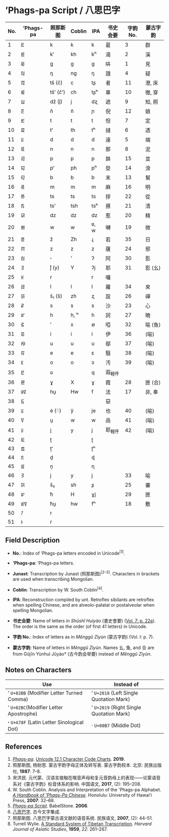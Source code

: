 # ʼPhags-pa Script / 八思巴字

| No.  | ʼPhags-pa | 照那斯图 | Coblin | IPA  | 书史会要          | 字韵 No. | 蒙古字韵 |
| ---- | --------- | -------- | ------ | ---- | ----------------- | -------- | -------- |
| 1    | ꡀ         | k        | k      | k    | 葛                | 3        | 群       |
| 2    | ꡁ         | kʻ       | kh     | kʰ   | 渴                | 2        | 溪       |
| 3    | ꡂ         | g        | g      | ɡ    | 𠱥                | 1        | 見       |
| 4    | ꡃ         | ŋ        | ng     | ŋ    | 誐                | 4        | 疑       |
| 5    | ꡄ         | tš (č)   | c      | tʂ   | 者                | 11       | 澄, 床   |
| 6    | ꡅ         | tšʻ (čʻ) | ch     | tʂʰ  | 車                | 10       | 徹, 穿   |
| 7    | ꡆ         | dž (ǰ)   | j      | dʐ   | 遮                | 9        | 知, 照   |
| 8    | ꡇ         | ň        | ñ      | ɲ    | 倪                | 12       | 娘       |
| 9    | ꡈ         | t        | t      | t    | 怛                | 7        | 定       |
| 10   | ꡉ         | tʻ       | th     | tʰ   | 撻                | 6        | 透       |
| 11   | ꡊ         | d        | d      | d    | 達                | 5        | 端       |
| 12   | ꡋ         | n        | n      | n    | 那                | 8        | 泥       |
| 13   | ꡌ         | p        | p      | p    | 鉢                | 15       | 並       |
| 14   | ꡍ         | pʻ       | ph     | pʰ   | 癹                | 14       | 滂       |
| 15   | ꡎ         | b        | b      | b    | 末                | 13       | 幫       |
| 16   | ꡏ         | m        | m      | m    | 麻                | 16       | 明       |
| 17   | ꡐ         | ts       | ts     | ts   | 拶                | 22       | 從       |
| 18   | ꡑ         | tsʻ      | tsh    | tsʰ  | 攃                | 21       | 清       |
| 19   | ꡒ         | dz       | dz     | dz   | 惹                | 20       | 精       |
| 20   | ꡓ         | w        | w      | ʋ, w | 嚩                | 19       | 微       |
| 21   | ꡔ         | ž        | Zh     | ɻ    | 若                | 35       | 日       |
| 22   | ꡕ         | z        | z      | z    | 薩                | 24       | 邪       |
| 23   | ꡖ         | ꞏ        | '      | ʔ    | 阿                | 30       | 影       |
| 24   | ꡗ         | j̊ (y)    | Y      | ʔj   | 耶                | 31       | 影 (幺)  |
| 25   | ꡘ         | r        |        | r    | 囉                |          |          |
| 26   | ꡙ         | l        | l      | l    | 羅                | 34       | 來       |
| 27   | ꡚ         | š₁ (š)   | zh     | ʐ    | 設                | 26       | 禪       |
| 28   | ꡛ         | s        | s      | s    | 沙                | 23       | 心       |
| 29   | ꡜ         | h        | h, ʰ   | h    | 訶                | 27       | 曉       |
| 30   | ꡝ         | ʼ        | x      | ∅    | 啞                | 32       | 喻 (鱼)  |
| 31   | ꡞ         | i        | i      | i    | 伊                | 36       | (喻)     |
| 32   | ꡟ         | u        | u      | u    | 鄔                | 37       | (喻)     |
| 33   | ꡠ         | e        | e      | ɛ    | 翳                | 38       | (喻)     |
| 34   | ꡡ         | o        | o      | ɔ    | 汚                | 39       | (喻)     |
| 35   | ꡢ         | ɢ        |        | q    | 遐<sub>軽呼</sub> |          |          |
| 36   | ꡣ         | ɣ        | X      | ɣ    | 霞                | 28       | 匣 (合)  |
| 37   | ꡤ         | hu̯       | Hw     | f    | 法                | 17       | 非, 奉   |
| 38   | ꡥ         |          |        |      | 惡                |          |          |
| 39   | ꡦ         | ė (◌̈)    | ÿ      | je   | 也                | 40       | (喻)     |
| 40   | ꡧ         | u̯        | w      | w    | 咼                | 41       | (喻)     |
| 41   | ꡨ         | i̯        | y      | j    | 耶<sub>軽呼</sub> | 42       | (喻)     |
| 42   | ꡩ         | ṯ        |        | ʈ    |                   |          |          |
| 43   | ꡪ         | ṯʻ       |        | ʈʰ   |                   |          |          |
| 44   | ꡫ         | ḏ        |        | ɖ    |                   |          |          |
| 45   | ꡬ         | ṉ        |        | ɳ    |                   |          |          |
| 46   | ꡭ         | j        | y      | j    |                   | 33       | 喻       |
| 47   | ꡮ         | š₂       | sh     | ʂ    |                   | 25       | 審       |
| 48   | ꡯ         | ħ        | H      | ɣj   |                   | 29       | 匣       |
| 49   | ꡰ         | ħu̯       | hw     | fʰ   |                   | 18       | 敷       |
| 50   | ꡱ         | r        |        |      |                   |          |          |
| 51   | ꡲ         | r        |        |      |                   |          |          |

## Field Description

- **No.**: Index of ʼPhags-pa letters encoded in Unicode<sup>[1]</sup>.

- **ʼPhags-pa**: ʼPhags-pa letters.
- **Junast**: Transcription by Junast (照那斯图)<sup>[2–3]</sup>. Characters in brackets are used when transcribing Mongolian.
- **Coblin**: Transcription by W. South Coblin<sup>[4]</sup>.
- **IPA**: Reconstruction compiled by unt. Retroflex sibilants are retroflex when spelling Chinese, and are alveolo-palatal or postalveolar when spelling Mongolian.

- **书史会要**: Name of letters in *Shūshǐ Huìyào* (書史會要) ([Vol. 7: p. 22a](http://www.babelstone.co.uk/Phags-pa/Images/ShushiHuiyao_7_22a.jpg)). The order is the same as the order (of first 41 letters) in Unicode.
- **字韵 No.**: Index of letters as in *Měnggǔ Zìyùn* (蒙古字韵) (Vol. I: p. 7).
- **蒙古字韵**: Name of letters in *Měnggǔ Zìyùn*. Names 幺, 鱼, and 合 are from Gǔjīn Yùnhuì Jǔyào* (古今韵会举要) instead of *Měnggǔ Zìyùn*.

## Notes on Characters

| Use                                       | Instead of                               |
| ----------------------------------------- | ---------------------------------------- |
| ʻ `U+02BB` (Modifier Letter Turned Comma) | ‘ `U+2018` (Left Single Quotation Mark)  |
| ʼ `U+02BC`(Modifier Letter Apostrophe)    | ’ `U+2019` (Right Single Quotation Mark) |
| ꞏ `U+A78F` (Latin Letter Sinological Dot) | · `U+00B7` (Middle Dot)                  |

## References

1. [*Phags-pa*](https://www.unicode.org/charts/PDF/UA840.pdf). [Unicode 12.1 Character Code Charts](https://www.unicode.org/charts/). **2019**.
2. 照那斯图, 杨耐思. 蒙古字韵字母正体及转写表. 蒙古字韵校本. 北京: 民族出版社, **1987**: 7–8.
3. 宋洪民. 元代蒙、汉语言接触在喉音声母和复元音韵母上的表现——论蒙语音系对《蒙古字韵》标音体系的影响. 中国语文, **2017**, (2): 195–208.
4. W. South Coblin. Analysis and Interpretation of the 'Phags-pa Alphabet. [*A Handbook of 'Phags-Pa Chinese*](https://www.jstor.org/stable/j.ctt6wr4xs). Honolulu: University of Hawaiʻi Press, **2007**: 32–68.
5. [*Phags-pa Script*](http://www.babelstone.co.uk/Phags-pa/). BabelStone. **2006**.
6. [八思巴字](http://www.ccamc.org/phagspa_intro.php). 古今文字集成.
7. 照那斯图. 八思巴字蒙古语文献的语音系统. 民族语文, **2007**, (2): 44–51.
8. Turrell Wylie. [A Standard System of Tibetan Transcription](<https://www.jstor.org/stable/2718544>). *Harvard Journal of Asiatic Studies*, **1959**, *22*: 261–267.
